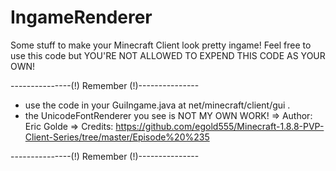 # IngameRenderer

Some stuff to make your Minecraft Client look pretty ingame!
Feel free to use this code but YOU'RE NOT ALLOWED TO EXPEND THIS CODE AS YOUR OWN! 

---------------(!) Remember (!)---------------

- use the code in your GuiIngame.java at net/minecraft/client/gui .
- the UnicodeFontRenderer you see is NOT MY OWN WORK!
  => Author: Eric Golde
  => Credits: https://github.com/egold555/Minecraft-1.8.8-PVP-Client-Series/tree/master/Episode%20%235

---------------(!) Remember (!)---------------
